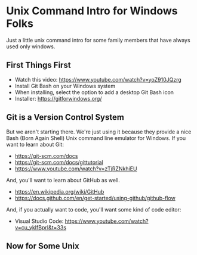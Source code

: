 # Unix Command Intro for Windows Folks

Just a little unix command intro for some family members that have always used only windows.

## First Things First

- Watch this video: https://www.youtube.com/watch?v=yoZ910JQzrg
- Install Git Bash on your Windows system
- When installing, select the option to add a desktop Git Bash icon
- Installer: https://gitforwindows.org/

## Git is a Version Control System

But we aren't starting there. We're just using it because they provide a nice Bash (Born Again Shell) Unix command line emulator for Windows. If you want to learn about Git:

- https://git-scm.com/docs
- https://git-scm.com/docs/gittutorial
- https://www.youtube.com/watch?v=zTjRZNkhiEU

And, you'll want to learn about GitHub as well.

- https://en.wikipedia.org/wiki/GitHub
- https://docs.github.com/en/get-started/using-github/github-flow

And, if you actually want to code, you'll want some kind of code editor:

- Visual Studio Code: https://www.youtube.com/watch?v=cu_ykIfBprI&t=33s

## Now for Some Unix
